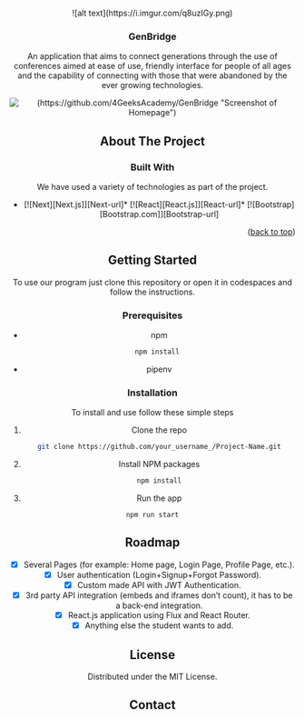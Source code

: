 <!-- PROJECT LOGO -->
<br />
<div align="center">
![alt text](https://i.imgur.com/q8uzIGy.png)

  <h3 align="center">GenBridge</h3>
  <p align="center">
   An application that aims to connect generations through the use of conferences aimed at ease of use, friendly interface for people of all ages and the capability of connecting with those that were abandoned by the ever growing technologies.

![(https://github.com/4GeeksAcademy/GenBridge "Screenshot of Homepage")](https://i.imgur.com/kOgkJOe.png "Screenshot of Homepage")

<!-- ABOUT THE PROJECT -->
## About The Project

### Built With

We have used a variety of technologies as part of the project.

* [![Next][Next.js]][Next-url]* [![React][React.js]][React-url]* [![Bootstrap][Bootstrap.com]][Bootstrap-url]

<p align="right">(<a href="#readme-top">back to top</a>)</p>



<!-- GETTING STARTED -->
## Getting Started

To use our program just clone this repository or open it in codespaces and follow the instructions.

### Prerequisites

* npm
  ```sh
  npm install 
  ```

* pipenv

### Installation

To install and use follow these simple steps

1. Clone the repo
   ```sh
   git clone https://github.com/your_username_/Project-Name.git
   ```
2. Install NPM packages
   ```sh
   npm install
   ```
3. Run the app
```
npm run start
```

<!-- ROADMAP -->
## Roadmap

- [x] Several Pages (for example: Home page, Login Page, Profile Page, etc.).
- [x] User authentication (Login+Signup+Forgot Password).
- [x] Custom made API with JWT Authentication. 
- [x] 3rd party API integration (embeds and iframes don’t count), it has to be a back-end integration.
- [x] React.js application using Flux and React Router.
- [x] Anything else the student wants to add. 

<!-- LICENSE -->
## License
Distributed under the MIT License. 

<!-- CONTACT -->
## Contact
